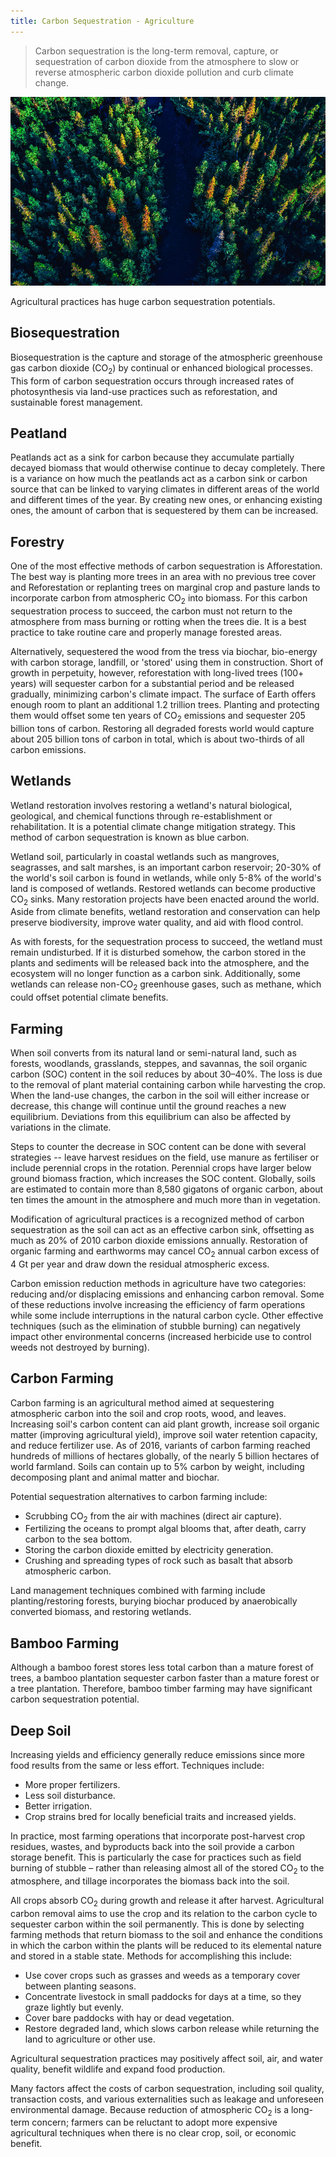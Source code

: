 ```yaml
---
title: Carbon Sequestration - Agriculture
---
```


> Carbon sequestration is the long-term removal, capture, or sequestration of carbon dioxide from the atmosphere to slow or reverse atmospheric carbon dioxide pollution and curb climate change.

![Forest)](/assets/2021/2021-07-07-forest-aerial-view-gallivare-sweden.jpg)

Agricultural practices has huge carbon sequestration potentials.

## Biosequestration

Biosequestration is the capture and storage of the atmospheric greenhouse gas carbon dioxide (CO<sub>2</sub>) by continual or enhanced biological processes. This form of carbon sequestration occurs through increased rates of photosynthesis via land-use practices such as reforestation, and sustainable forest management.

## Peatland

Peatlands act as a sink for carbon because they accumulate partially decayed biomass that would otherwise continue to decay completely. There is a variance on how much the peatlands act as a carbon sink or carbon source that can be linked to varying climates in different areas of the world and different times of the year. By creating new ones, or enhancing existing ones, the amount of carbon that is sequestered by them can be increased.

## Forestry

One of the most effective methods of carbon sequestration is Afforestation. The best way is planting more trees in an area with no previous tree cover and Reforestation or replanting trees on marginal crop and pasture lands to incorporate carbon from atmospheric CO<sub>2</sub> into biomass. For this carbon sequestration process to succeed, the carbon must not return to the atmosphere from mass burning or rotting when the trees die. It is a best practice to take routine care and properly manage forested areas.

Alternatively, sequestered the wood from the tress via biochar, bio-energy with carbon storage, landfill, or 'stored' using them in construction. Short of growth in perpetuity, however, reforestation with long-lived trees (100+ years) will sequester carbon for a substantial period and be released gradually, minimizing carbon's climate impact. The surface of Earth offers enough room to plant an additional 1.2 trillion trees. Planting and protecting them would offset some ten years of CO<sub>2</sub> emissions and sequester 205 billion tons of carbon. Restoring all degraded forests world would capture about 205 billion tons of carbon in total, which is about two-thirds of all carbon emissions.

## Wetlands

Wetland restoration involves restoring a wetland's natural biological, geological, and chemical functions through re-establishment or rehabilitation. It is a potential climate change mitigation strategy. This method of carbon sequestration is known as blue carbon.

Wetland soil, particularly in coastal wetlands such as mangroves, seagrasses, and salt marshes, is an important carbon reservoir; 20-30% of the world's soil carbon is found in wetlands, while only 5-8% of the world's land is composed of wetlands. Restored wetlands can become productive CO<sub>2</sub> sinks. Many restoration projects have been enacted around the world. Aside from climate benefits, wetland restoration and conservation can help preserve biodiversity, improve water quality, and aid with flood control.

As with forests, for the sequestration process to succeed, the wetland must remain undisturbed. If it is disturbed somehow, the carbon stored in the plants and sediments will be released back into the atmosphere, and the ecosystem will no longer function as a carbon sink. Additionally, some wetlands can release non-CO<sub>2</sub> greenhouse gases, such as methane, which could offset potential climate benefits.

## Farming

When soil converts from its natural land or semi-natural land, such as forests, woodlands, grasslands, steppes, and savannas, the soil organic carbon (SOC) content in the soil reduces by about 30–40%. The loss is due to the removal of plant material containing carbon while harvesting the crop. When the land-use changes, the carbon in the soil will either increase or decrease, this change will continue until the ground reaches a new equilibrium. Deviations from this equilibrium can also be affected by variations in the climate.

Steps to counter the decrease in SOC content can be done with several strategies -- leave harvest residues on the field, use manure as fertiliser or include perennial crops in the rotation. Perennial crops have larger below ground biomass fraction, which increases the SOC content. Globally, soils are estimated to contain more than 8,580 gigatons of organic carbon, about ten times the amount in the atmosphere and much more than in vegetation.

Modification of agricultural practices is a recognized method of carbon sequestration as the soil can act as an effective carbon sink, offsetting as much as 20% of 2010 carbon dioxide emissions annually. Restoration of organic farming and earthworms may cancel CO<sub>2</sub> annual carbon excess of 4 Gt per year and draw down the residual atmospheric excess.

Carbon emission reduction methods in agriculture have two categories: reducing and/or displacing emissions and enhancing carbon removal. Some of these reductions involve increasing the efficiency of farm operations while some include interruptions in the natural carbon cycle. Other effective techniques (such as the elimination of stubble burning) can negatively impact other environmental concerns (increased herbicide use to control weeds not destroyed by burning).

## Carbon Farming

Carbon farming is an agricultural method aimed at sequestering atmospheric carbon into the soil and crop roots, wood, and leaves. Increasing soil's carbon content can aid plant growth, increase soil organic matter (improving agricultural yield), improve soil water retention capacity, and reduce fertilizer use. As of 2016, variants of carbon farming reached hundreds of millions of hectares globally, of the nearly 5 billion hectares of world farmland. Soils can contain up to 5% carbon by weight, including decomposing plant and animal matter and biochar.

Potential sequestration alternatives to carbon farming include:

- Scrubbing CO<sub>2</sub> from the air with machines (direct air capture).
- Fertilizing the oceans to prompt algal blooms that, after death, carry carbon to the sea bottom.
- Storing the carbon dioxide emitted by electricity generation.
- Crushing and spreading types of rock such as basalt that absorb atmospheric carbon.

Land management techniques combined with farming include planting/restoring forests, burying biochar produced by anaerobically converted biomass, and restoring wetlands.

## Bamboo Farming

Although a bamboo forest stores less total carbon than a mature forest of trees, a bamboo plantation sequester carbon faster than a mature forest or a tree plantation. Therefore, bamboo timber farming may have significant carbon sequestration potential.

## Deep Soil

Increasing yields and efficiency generally reduce emissions since more food results from the same or less effort. Techniques include:

- More proper fertilizers.
- Less soil disturbance.
- Better irrigation.
- Crop strains bred for locally beneficial traits and increased yields.

In practice, most farming operations that incorporate post-harvest crop residues, wastes, and byproducts back into the soil provide a carbon storage benefit. This is particularly the case for practices such as field burning of stubble – rather than releasing almost all of the stored CO<sub>2</sub> to the atmosphere, and tillage incorporates the biomass back into the soil.

All crops absorb CO<sub>2</sub> during growth and release it after harvest. Agricultural carbon removal aims to use the crop and its relation to the carbon cycle to sequester carbon within the soil permanently. This is done by selecting farming methods that return biomass to the soil and enhance the conditions in which the carbon within the plants will be reduced to its elemental nature and stored in a stable state. Methods for accomplishing this include:

- Use cover crops such as grasses and weeds as a temporary cover between planting seasons.
- Concentrate livestock in small paddocks for days at a time, so they graze lightly but evenly.
- Cover bare paddocks with hay or dead vegetation.
- Restore degraded land, which slows carbon release while returning the land to agriculture or other use.

Agricultural sequestration practices may positively affect soil, air, and water quality, benefit wildlife and expand food production.

Many factors affect the costs of carbon sequestration, including soil quality, transaction costs, and various externalities such as leakage and unforeseen environmental damage. Because reduction of atmospheric CO<sub>2</sub> is a long-term concern; farmers can be reluctant to adopt more expensive agricultural techniques when there is no clear crop, soil, or economic benefit.
